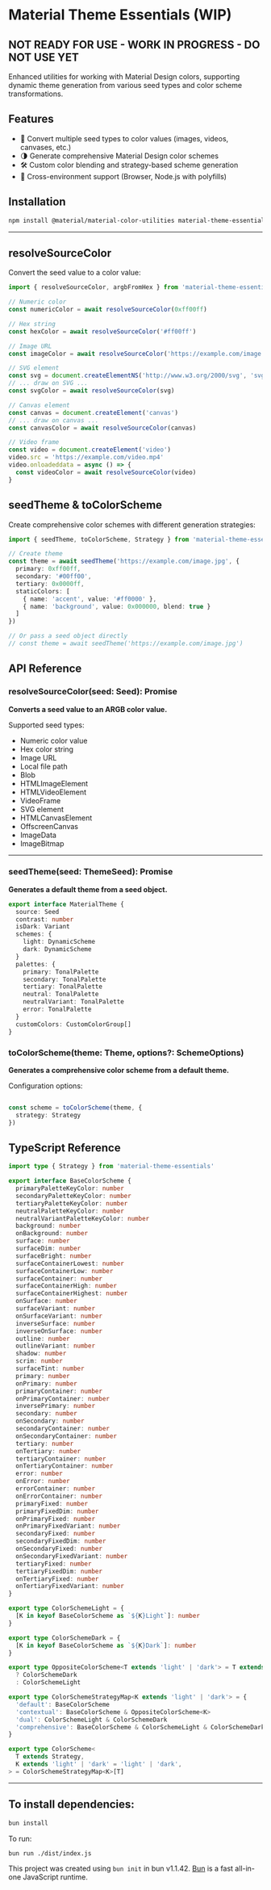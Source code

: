 # Material Theme Essentials (WIP)

## NOT READY FOR USE - WORK IN PROGRESS - DO NOT USE YET

Enhanced utilities for working with Material Design colors, supporting dynamic theme generation from various seed types
and color scheme transformations.

## Features

- 🎨 Convert multiple seed types to color values (images, videos, canvases, etc.)
- 🌗 Generate comprehensive Material Design color schemes
- 🛠 Custom color blending and strategy-based scheme generation
- 📱 Cross-environment support (Browser, Node.js with polyfills)

## Installation

```bash
npm install @material/material-color-utilities material-theme-essentials
```
---

## resolveSourceColor

Convert the seed value to a color value:

```ts
import { resolveSourceColor, argbFromHex } from 'material-theme-essentials'

// Numeric color
const numericColor = await resolveSourceColor(0xff00ff)

// Hex string
const hexColor = await resolveSourceColor('#ff00ff')

// Image URL
const imageColor = await resolveSourceColor('https://example.com/image.jpg')

// SVG element
const svg = document.createElementNS('http://www.w3.org/2000/svg', 'svg')
// ... draw on SVG ...
const svgColor = await resolveSourceColor(svg)

// Canvas element
const canvas = document.createElement('canvas')
// ... draw on canvas ...
const canvasColor = await resolveSourceColor(canvas)

// Video frame
const video = document.createElement('video')
video.src = 'https://example.com/video.mp4'
video.onloadeddata = async () => {
  const videoColor = await resolveSourceColor(video)
}
```

## seedTheme & toColorScheme

Create comprehensive color schemes with different generation strategies:

```ts
import { seedTheme, toColorScheme, Strategy } from 'material-theme-essentials'

// Create theme
const theme = await seedTheme('https://example.com/image.jpg', {
  primary: 0xff00ff,
  secondary: '#00ff00',
  tertiary: 0x0000ff,
  staticColors: [
    { name: 'accent', value: '#ff0000' },
    { name: 'background', value: 0x000000, blend: true }
  ]
})

// Or pass a seed object directly
// const theme = await seedTheme('https://example.com/image.jpg')
```

## API Reference

### resolveSourceColor(seed: Seed): Promise<Color>

__Converts a seed value to an ARGB color value.__

Supported seed types:
  * Numeric color value
  * Hex color string
  * Image URL
  * Local file path
  * Blob
  * HTMLImageElement
  * HTMLVideoElement
  * VideoFrame
  * SVG element
  * HTMLCanvasElement
  * OffscreenCanvas
  * ImageData
  * ImageBitmap

---

### seedTheme(seed: ThemeSeed): Promise<Theme>

__Generates a default theme from a seed object.__

```ts
export interface MaterialTheme {
  source: Seed
  contrast: number
  isDark: Variant
  schemes: {
    light: DynamicScheme
    dark: DynamicScheme
  }
  palettes: {
    primary: TonalPalette
    secondary: TonalPalette
    tertiary: TonalPalette
    neutral: TonalPalette
    neutralVariant: TonalPalette
    error: TonalPalette
  }
  customColors: CustomColorGroup[]
}
```

### toColorScheme(theme: Theme, options?: SchemeOptions)

__Generates a comprehensive color scheme from a default theme.__

Configuration options:

```ts

const scheme = toColorScheme(theme, {
  strategy: Strategy
})
````

## TypeScript Reference
```ts
import type { Strategy } from 'material-theme-essentials'

export interface BaseColorScheme {
  primaryPaletteKeyColor: number
  secondaryPaletteKeyColor: number
  tertiaryPaletteKeyColor: number
  neutralPaletteKeyColor: number
  neutralVariantPaletteKeyColor: number
  background: number
  onBackground: number
  surface: number
  surfaceDim: number
  surfaceBright: number
  surfaceContainerLowest: number
  surfaceContainerLow: number
  surfaceContainer: number
  surfaceContainerHigh: number
  surfaceContainerHighest: number
  onSurface: number
  surfaceVariant: number
  onSurfaceVariant: number
  inverseSurface: number
  inverseOnSurface: number
  outline: number
  outlineVariant: number
  shadow: number
  scrim: number
  surfaceTint: number
  primary: number
  onPrimary: number
  primaryContainer: number
  onPrimaryContainer: number
  inversePrimary: number
  secondary: number
  onSecondary: number
  secondaryContainer: number
  onSecondaryContainer: number
  tertiary: number
  onTertiary: number
  tertiaryContainer: number
  onTertiaryContainer: number
  error: number
  onError: number
  errorContainer: number
  onErrorContainer: number
  primaryFixed: number
  primaryFixedDim: number
  onPrimaryFixed: number
  onPrimaryFixedVariant: number
  secondaryFixed: number
  secondaryFixedDim: number
  onSecondaryFixed: number
  onSecondaryFixedVariant: number
  tertiaryFixed: number
  tertiaryFixedDim: number
  onTertiaryFixed: number
  onTertiaryFixedVariant: number
}

export type ColorSchemeLight = {
  [K in keyof BaseColorScheme as `${K}Light`]: number
}

export type ColorSchemeDark = {
  [K in keyof BaseColorScheme as `${K}Dark`]: number
}

export type OppositeColorScheme<T extends 'light' | 'dark'> = T extends 'dark'
  ? ColorSchemeDark
  : ColorSchemeLight

export type ColorSchemeStrategyMap<K extends 'light' | 'dark'> = {
  'default': BaseColorScheme
  'contextual': BaseColorScheme & OppositeColorScheme<K>
  'dual': ColorSchemeLight & ColorSchemeDark
  'comprehensive': BaseColorScheme & ColorSchemeLight & ColorSchemeDark
}

export type ColorScheme<
  T extends Strategy,
  K extends 'light' | 'dark' = 'light' | 'dark',
> = ColorSchemeStrategyMap<K>[T]
```

---

## To install dependencies:

```bash
bun install
```

To run:

```bash
bun run ./dist/index.js
```

This project was created using `bun init` in bun v1.1.42. [Bun](https://bun.sh) is a fast all-in-one JavaScript runtime.
